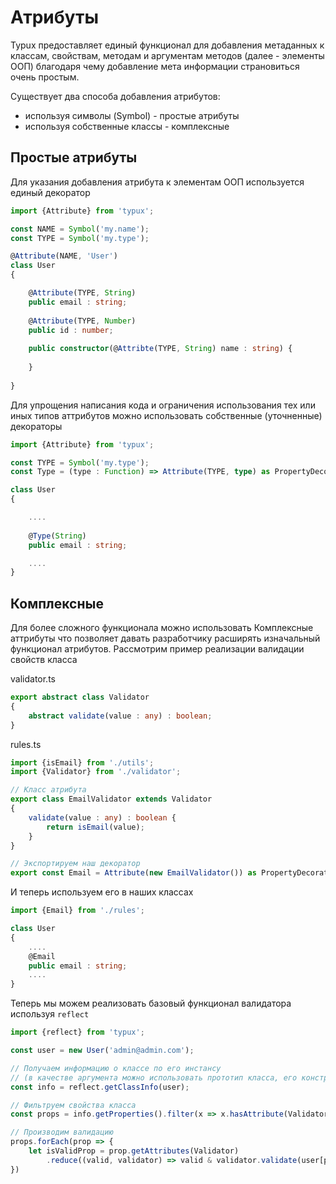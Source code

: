 # Атрибуты
Typux предоставляет единый функционал для добавления метаданных к классам, свойствам, методам и аргументам методов (далее - элементы ООП)
благодаря чему добавление мета информации страновиться очень простым.

Существует два способа добавления атрибутов:
- используя символы (Symbol) - простые атрибуты
- используя собственные классы - комплексные

## Простые атрибуты
Для указания добавления атрибута к элементам ООП используется единый декоратор

```ts
import {Attribute} from 'typux';

const NAME = Symbol('my.name');
const TYPE = Symbol('my.type');

@Attribute(NAME, 'User')
class User
{

    @Attribute(TYPE, String)
    public email : string;
    
    @Attribute(TYPE, Number)
    public id : number;
   
    public constructor(@Attribte(TYPE, String) name : string) {
    
    }
    
}

```

Для упрощения написания кода и ограничения использования тех или иных типов аттрибутов можно использовать собственные (уточненные) декораторы

```ts
import {Attribute} from 'typux';

const TYPE = Symbol('my.type');
const Type = (type : Function) => Attribute(TYPE, type) as PropertyDecorator&ParameterDecorator

class User
{

    ....
    
    @Type(String)
    public email : string;

    ....
}
```

## Комплексные 
Для более сложного функционала можно использовать Комплексные аттрибуты что позволяет давать разработчику расширять изначальный функционал атрибутов.
Рассмотрим пример реализации валидации свойств класса

validator.ts
```ts
export abstract class Validator
{
    abstract validate(value : any) : boolean;
}
```

rules.ts
```ts
import {isEmail} from './utils';
import {Validator} from './validator';

// Класс атрибута
export class EmailValidator extends Validator
{
    validate(value : any) : boolean {
        return isEmail(value);
    }
}

// Экспортируем наш декоратор
export const Email = Attribute(new EmailValidator()) as PropertyDecorator;
```

И теперь используем его в наших классах

```ts
import {Email} from './rules';

class User
{
    ....
    @Email
    public email : string;
    ....
}
```

Теперь мы можем реализовать базовый функционал валидатора используя `reflect`

```ts
import {reflect} from 'typux';

const user = new User('admin@admin.com');

// Получаем информацию о классе по его инстансу 
// (в качестве аргумента можно использовать прототип класса, его конструктор или инстанс)
const info = reflect.getClassInfo(user);

// Фильтруем свойства класса
const props = info.getProperties().filter(x => x.hasAttribute(Validator));

// Производим валидацию
props.forEach(prop => {
    let isValidProp = prop.getAttributes(Validator)
        .reduce((valid, validator) => valid & validator.validate(user[prop.name]), true);
})
```

